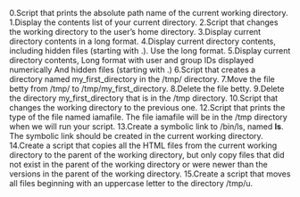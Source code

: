 0.Script that prints the absolute path name of the current working directory.
1.Display the contents list of your current directory.
2.Script that changes the working directory to the user’s home directory.
3.Display current directory contents in a long format.
4.Display current directory contents, including hidden files (starting with .). Use the long format.
5.Display current directory contents, Long format with user and group IDs displayed numerically And hidden files (starting with .)
6.Script that creates a directory named my_first_directory in the /tmp/ directory.
7.Move the file betty from /tmp/ to /tmp/my_first_directory.
8.Delete the file betty.
9.Delete the directory my_first_directory that is in the /tmp directory.
10.Script that changes the working directory to the previous one.
12.Script that prints the type of the file named iamafile. The file iamafile will be in the /tmp directory when we will run your script.
13.Create a symbolic link to /bin/ls, named __ls__. The symbolic link should be created in the current working directory.
14.Create a script that copies all the HTML files from the current working directory to the parent of the working directory, but only copy files that did not exist in the parent of the working directory or were newer than the versions in the parent of the working directory.
15.Create a script that moves all files beginning with an uppercase letter to the directory /tmp/u.
